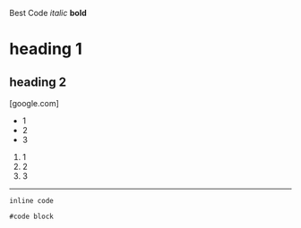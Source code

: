 Best Code
*italic*
**bold**
# heading 1
## heading 2
[google.com]
* 1
* 2
* 3
1. 1
2. 2
3. 3
---

`inline code` 

```
#code block
```
